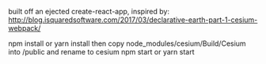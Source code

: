built off an ejected create-react-app, inspired by: http://blog.isquaredsoftware.com/2017/03/declarative-earth-part-1-cesium-webpack/

npm install or yarn install
then copy node_modules/cesium/Build/Cesium into /public and rename to cesium
npm start or yarn start